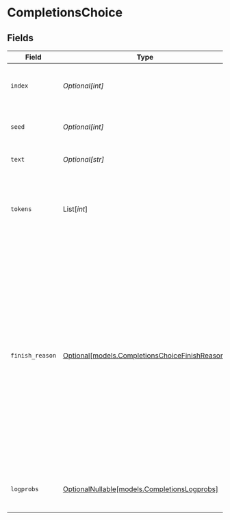 # CompletionsChoice


## Fields

| Field                                                                                                                                                                                                                                                             | Type                                                                                                                                                                                                                                                              | Required                                                                                                                                                                                                                                                          | Description                                                                                                                                                                                                                                                       | Example                                                                                                                                                                                                                                                           |
| ----------------------------------------------------------------------------------------------------------------------------------------------------------------------------------------------------------------------------------------------------------------- | ----------------------------------------------------------------------------------------------------------------------------------------------------------------------------------------------------------------------------------------------------------------- | ----------------------------------------------------------------------------------------------------------------------------------------------------------------------------------------------------------------------------------------------------------------- | ----------------------------------------------------------------------------------------------------------------------------------------------------------------------------------------------------------------------------------------------------------------- | ----------------------------------------------------------------------------------------------------------------------------------------------------------------------------------------------------------------------------------------------------------------- |
| `index`                                                                                                                                                                                                                                                           | *Optional[int]*                                                                                                                                                                                                                                                   | :heavy_minus_sign:                                                                                                                                                                                                                                                | The index of the choice in the list of generated choices.                                                                                                                                                                                                         | 0                                                                                                                                                                                                                                                                 |
| `seed`                                                                                                                                                                                                                                                            | *Optional[int]*                                                                                                                                                                                                                                                   | :heavy_minus_sign:                                                                                                                                                                                                                                                | Random seed used for the generation.                                                                                                                                                                                                                              | 42                                                                                                                                                                                                                                                                |
| `text`                                                                                                                                                                                                                                                            | *Optional[str]*                                                                                                                                                                                                                                                   | :heavy_minus_sign:                                                                                                                                                                                                                                                | Generated text output.                                                                                                                                                                                                                                            | This is indeed a test                                                                                                                                                                                                                                             |
| `tokens`                                                                                                                                                                                                                                                          | List[*int*]                                                                                                                                                                                                                                                       | :heavy_minus_sign:                                                                                                                                                                                                                                                | Generated output tokens.                                                                                                                                                                                                                                          | [<br/>128000,<br/>2028,<br/>374,<br/>13118,<br/>264,<br/>1296<br/>]                                                                                                                                                                                               |
| `finish_reason`                                                                                                                                                                                                                                                   | [Optional[models.CompletionsChoiceFinishReason]](../models/completionschoicefinishreason.md)                                                                                                                                                                      | :heavy_minus_sign:                                                                                                                                                                                                                                                | Termination condition of the generation. `stop` means the API returned the full chat completions generated by the model without running into any limits. `length` means the generation exceeded `max_tokens` or the conversation exceeded the max context length. |                                                                                                                                                                                                                                                                   |
| `logprobs`                                                                                                                                                                                                                                                        | [OptionalNullable[models.CompletionsLogprobs]](../models/completionslogprobs.md)                                                                                                                                                                                  | :heavy_minus_sign:                                                                                                                                                                                                                                                | Log probability information for the choice.                                                                                                                                                                                                                       |                                                                                                                                                                                                                                                                   |